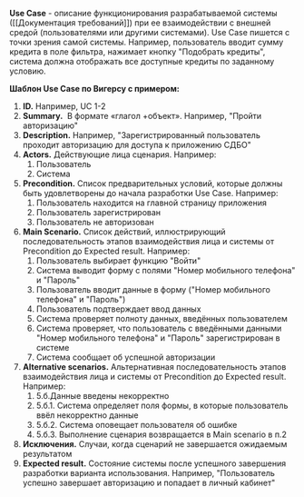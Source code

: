 **Use Case** - описание функционирования разрабатываемой системы ([[Документация требований]]) при ее взаимодействии с внешней средой (пользователями или другими системами). Use Сase пишется с точки зрения самой системы. Например, пользователь вводит сумму кредита в поле фильтра, нажимает кнопку "Подобрать кредиты", система должна отображать все доступные кредиты по заданному условию.

**Шаблон Use Case по Вигерсу с примером:**
1) **ID.** Например, UC 1-2
2) **Summary.**  В формате «глагол +объект». Например, "Пройти авторизацию"
3) **Description.** Например, "Зарегистрированный пользователь проходит авторизацию для доступа к приложению СДБО"
4) **Actors.** Действующие лица сценария. Например:
	1) Пользователь
	2) Система
5) **Precondition.** Список предварительных условий, которые должны быть удовлетворены до начала разработки Use Case. Например:
	1) Пользователь находится на главной страницу приложения
	2) Пользователь зарегистрирован
	3) Пользователь не авторизован
6) **Main Scenario.** Список действий, иллюстрирующий последовательность этапов взаимодействия лица и системы от Precondition до Expected result. Например:
	1) Пользователь выбирает функцию "Войти"
	2) Система выводит форму с полями "Номер мобильного телефона" и "Пароль"
	3) Пользователь вводит данные в форму ("Номер мобильного телефона" и "Пароль")
	4) Пользователь подтверждает ввод данных
	5) Система проверяет полноту данных, введённых пользователем
	6) Система проверяет, что пользователь с введёнными данными "Номер мобильного телефона" и "Пароль" зарегистрирован в системе
	7) Система сообщает об успешной авторизации
7) **Alternative scenarios.** Альтернативная последовательность этапов взаимодействия лица и системы от Precondition до Expected result. Например:
	1) 5.б.Данные введены некорректно
	2) 5.б.1. Система определяет поля формы, в которые пользователь ввёл некорректно данные
	3) 5.б.2. Система оповещает пользователя об ошибке
	4) 5.б.3. Выполнение сценария возвращается в Main scenario в п.2
8) **Исключения.** Случаи, когда сценарий не завершается ожидаемым результатом
9) **Expected result.** Состояние системы после успешного завершения разработки варианта использования. Например, "Пользователь успешно завершает авторизацию и попадает в личный кабинет"